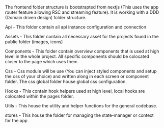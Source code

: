 The frontend folder structure is bootstrapted from nextjs (This uses the app router feature allowing RSC and streaming feature). It is working with a DDD (Domain driven design) folder structure.

Api - This folder contain all api instance configuration and connection

Assets - This folder contain all necessary asset for the projects found in the public folder (images, icons)

Components - This folder contain overview components that is used at high level in the whole project. All specific components should be colocated closer to the page which uses them.

Css - Css module will be use (You can inject styled components and setup the css of your choice) and written along in each screen or component folder. The css global folder house global css configuration.

Hooks - This contain hook helpers used at high level, local hooks are colocated within the pages folder.

Utils - This house the utility and helper functions for the general codebase.

stores - This house the folder for managing the state-manager or context for the app
